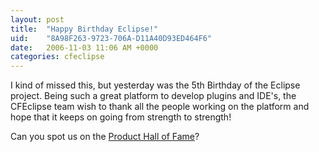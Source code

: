```yaml
---
layout: post
title:  "Happy Birthday Eclipse!"
uid:	"8A98F263-9723-706A-D11A40D93ED464F6"
date:   2006-11-03 11:06 AM +0000
categories: cfeclipse
---
```

I kind of missed this, but yesterday was the 5th Birthday of the Eclipse project. Being such a great platform to develop plugins and IDE's, the CFEclipse team wish to thank all the people working on the platform and hope that it keeps on going from strength to strength!

Can you spot us on the <a href="http://birthday.eclipse.org:80/images/map.php?builder">Product Hall of Fame</a>?